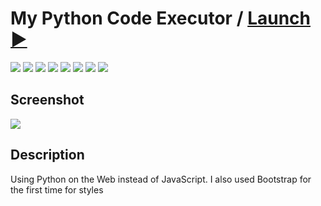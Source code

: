 # My Python Code Executor / [Launch ▶️](https://zalexanninev15.github.io/My-Python-Code-Executor/index.html)

[![](https://img.shields.io/badge/platforms-All_with_Internet-27282D.svg)](https://github.com/Zalexanninev15/My-Python-Code-Executor)
[![](https://img.shields.io/badge/written_on-HTML-E34F26.svg?logo=html5)](https://github.com/Zalexanninev15/My-Python-Code-Executor)
[![](https://img.shields.io/badge/written_on-Python-3776AB.svg?logo=python)](https://github.com/Zalexanninev15/My-Python-Code-Executor)
[![](https://img.shields.io/badge/written_on-Bootstrap-7952B3.svg?logo=bootstrap)](https://github.com/Zalexanninev15/My-Python-Code-Executor)
[![](https://img.shields.io/badge/release-v1.0-blue.svg)](https://github.com/Zalexanninev15/My-Python-Code-Executor)
[![](https://img.shields.io/github/last-commit/Zalexanninev15/My-Python-Code-Executor)](https://github.com/Zalexanninev15/My-Python-Code-Executor/commits/main)
[![](https://img.shields.io/badge/license-MIT-blue.svg)](LICENSE)
[![](https://img.shields.io/badge/donate-Buy_Me_a_Coffee-F94400.svg)](https://zalexanninev15.jimdofree.com/buy-me-a-coffee)

## Screenshot

![](https://user-images.githubusercontent.com/51060911/174794743-9093aaba-ab77-46bd-9020-813268d952c7.png)

## Description
Using Python on the Web instead of JavaScript. I also used Bootstrap for the first time for styles
